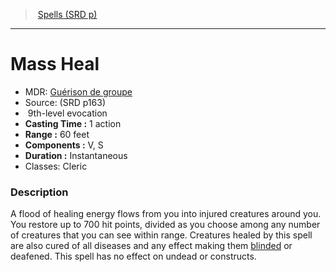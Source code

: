 ﻿---
!SpellItem
Family: SpellVO
Level: 9
Type: evocation
CastingTime: 1 action
Range: 60 feet
Components: V, S
Duration: Instantaneous
Classes: Cleric
Id: spells_vo.md#mass-heal
ParentLink: spells_vo.md#spells-srd-p
Name: Mass Heal
ParentName: Spells (SRD p)
NameLevel: 1
AltName: '[Guérison de groupe](hd_spells_guerison_de_groupe.md)'
Source: (SRD p163)
Attributes: {}
AttributesDictionary: >+
  {}

---
> [Spells (SRD p)](srd_spells.md)

---

# Mass Heal

- MDR: [Guérison de groupe](hd_spells_guerison_de_groupe.md)
- Source: (SRD p163)
-  9th-level evocation
- **Casting Time :** 1 action
- **Range :** 60 feet
- **Components :** V, S
- **Duration :** Instantaneous
- Classes: Cleric

### Description

A flood of healing energy flows from you into injured creatures around you. You restore up to 700 hit points, divided as you choose among any number of creatures that you can see within range. Creatures healed by this spell are also cured of all diseases and any effect making them [blinded](srd_conditions_blinded.md) or deafened. This spell has no effect on undead or constructs.

